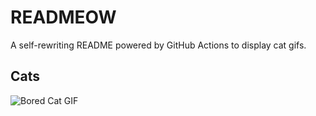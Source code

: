 # READMEOW

A self-rewriting README powered by GitHub Actions to display cat gifs.

## Cats

![Bored Cat GIF](https://media0.giphy.com/media/v1.Y2lkPTlhY2QwMmRhd293d2t0am1ncDF1YjByMGp2azg4ajRnYjh3NzNwemphN2t2MHozcyZlcD12MV9naWZzX3NlYXJjaCZjdD1n/mlvseq9yvZhba/200.gif)
